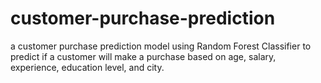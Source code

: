 # customer-purchase-prediction
a customer purchase prediction model using Random Forest Classifier to predict if a customer will make a purchase based on age, salary, experience, education level, and city.
